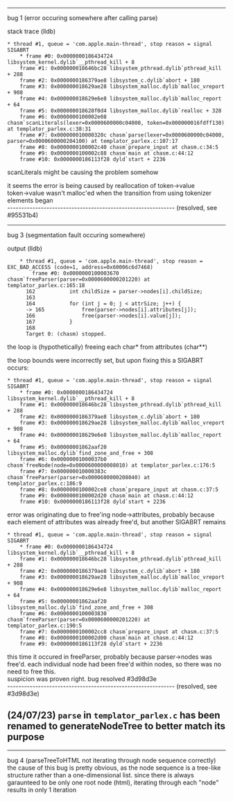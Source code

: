 ------------------------------------------------------------  
bug 1 (error occuring somewhere after calling parse)

stack trace (lldb)
```
* thread #1, queue = 'com.apple.main-thread', stop reason = signal SIGABRT  
    * frame #0: 0x0000000186434724 libsystem_kernel.dylib`__pthread_kill + 8  
    frame #1: 0x000000018646bc28 libsystem_pthread.dylib`pthread_kill + 288  
    frame #2: 0x0000000186379ae8 libsystem_c.dylib`abort + 180  
    frame #3: 0x000000018629ae28 libsystem_malloc.dylib`malloc_vreport + 908  
    frame #4: 0x000000018629e6e8 libsystem_malloc.dylib`malloc_report + 64  
    frame #5: 0x000000018628f0d4 libsystem_malloc.dylib`realloc + 328  
    frame #6: 0x0000000100002e08 chasm`scanLiterals(lexer=0x0000600000c04000, token=0x000000016fdff130) at templator_parlex.c:38:31  
    frame #7: 0x000000010000320c chasm`parse(lexer=0x0000600000c04000, parser=0x0000600000204100) at templator_parlex.c:107:17  
    frame #8: 0x0000000100002c40 chasm`prepare_input at chasm.c:34:5  
    frame #9: 0x0000000100002c88 chasm`main at chasm.c:44:12  
    frame #10: 0x0000000186113f28 dyld`start + 2236
```

scanLiterals might be causing the problem somehow

it seems the error is being caused by reallocation of token->value  
token->value wasn't malloc'ed when the transition from using tokenizer elements began  
------------------------------------------------------------ (resolved, see #95531b4)  

------------------------------------------------------------  
bug 3 (segmentation fault occuring somewhere)

output (lldb)
```
    * thread #1, queue = 'com.apple.main-thread', stop reason = EXC_BAD_ACCESS (code=1, address=0x60006c6d7468)  
        frame #0: 0x0000000100003670 chasm`freeParser(parser=0x0000600000201220) at templator_parlex.c:165:18  
      162 	        int childSize = parser->nodes[i].childSize;  
      163
      164 	        for (int j = 0; j < attrSize; j++) {
      -> 165 	        free(parser->nodes[i].attributes[j]);  
      166 	            free(parser->nodes[i].value[j]);
      167 	        }
      168
      Target 0: (chasm) stopped.
````
the loop is (hypothetically) freeing each char* from attributes (char**)  

the loop bounds were incorrectly set, but upon fixing this a SIGABRT occurs:  
```
* thread #1, queue = 'com.apple.main-thread', stop reason = signal SIGABRT  
    * frame #0: 0x0000000186434724 libsystem_kernel.dylib`__pthread_kill + 8  
    frame #1: 0x000000018646bc28 libsystem_pthread.dylib`pthread_kill + 288  
    frame #2: 0x0000000186379ae8 libsystem_c.dylib`abort + 180  
    frame #3: 0x000000018629ae28 libsystem_malloc.dylib`malloc_vreport + 908  
    frame #4: 0x000000018629e6e8 libsystem_malloc.dylib`malloc_report + 64  
    frame #5: 0x00000001862aaf20 libsystem_malloc.dylib`find_zone_and_free + 308  
    frame #6: 0x00000001000037b0 chasm`freeNode(node=0x0000600000008010) at templator_parlex.c:176:5  
    frame #7: 0x000000010000383c chasm`freeParser(parser=0x0000600000208040) at templator_parlex.c:186:9  
    frame #8: 0x0000000100002ce8 chasm`prepare_input at chasm.c:37:5  
    frame #9: 0x0000000100002d20 chasm`main at chasm.c:44:12  
    frame #10: 0x0000000186113f28 dyld`start + 2236
```
error was originating due to free'ing node->attributes, probably because each element of attributes was already free'd, but another SIGABRT remains  
```
* thread #1, queue = 'com.apple.main-thread', stop reason = signal SIGABRT  
    * frame #0: 0x0000000186434724 libsystem_kernel.dylib`__pthread_kill + 8  
    frame #1: 0x000000018646bc28 libsystem_pthread.dylib`pthread_kill + 288  
    frame #2: 0x0000000186379ae8 libsystem_c.dylib`abort + 180  
    frame #3: 0x000000018629ae28 libsystem_malloc.dylib`malloc_vreport + 908  
    frame #4: 0x000000018629e6e8 libsystem_malloc.dylib`malloc_report + 64  
    frame #5: 0x00000001862aaf20 libsystem_malloc.dylib`find_zone_and_free + 308  
    frame #6: 0x0000000100003830 chasm`freeParser(parser=0x0000600000201220) at templator_parlex.c:190:5  
    frame #7: 0x0000000100002cc8 chasm`prepare_input at chasm.c:37:5  
    frame #8: 0x0000000100002d00 chasm`main at chasm.c:44:12  
    frame #9: 0x0000000186113f28 dyld`start + 2236
```
this time it occured in freeParser, probably because parser->nodes was free'd. each individual node had been free'd within nodes, so there was no need to free this.  
suspicion was proven right. bug resolved #3d98d3e  
------------------------------------------------------------ (resolved, see #3d98d3e)  
## (24/07/23) `parse` in `templator_parlex.c` has been renamed to generateNodeTree to better match its purpose  
------------------------------------------------------------
bug 4 (parseTreeToHTML not iterating through node sequence correctly)
the cause of this bug is pretty obvious, as the node sequence is a tree-like structure
rather than a one-dimensional list. since there is always garaunteed to be only one root node
(html), iterating through each "node" results in only 1 iteration